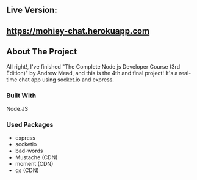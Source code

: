 ## Live Version:

## https://mohiey-chat.herokuapp.com

## About The Project

All right!, I've finished "The Complete Node.js Developer Course (3rd Edition)" by Andrew Mead, and this is the 4th and final project!
It's a real-time chat app using socket.io and express.

### Built With

Node.JS

### Used Packages

- express
- socketio
- bad-words
- Mustache (CDN)
- moment (CDN)
- qs (CDN)
